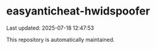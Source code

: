 # easyanticheat-hwidspoofer

Last updated: 2025-07-18 12:47:53

This repository is automatically maintained.
